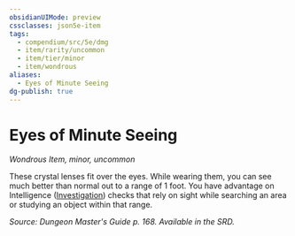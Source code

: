 ```yaml
---
obsidianUIMode: preview
cssclasses: json5e-item
tags:
  - compendium/src/5e/dmg
  - item/rarity/uncommon
  - item/tier/minor
  - item/wondrous
aliases:
  - Eyes of Minute Seeing
dg-publish: true
---
```

# Eyes of Minute Seeing
*Wondrous Item, minor, uncommon*  


These crystal lenses fit over the eyes. While wearing them, you can see much better than normal out to a range of 1 foot. You have advantage on Intelligence ([Investigation](/3-Mechanics/CLI/rules/skills.md#Investigation)) checks that rely on sight while searching an area or studying an object within that range.

*Source: Dungeon Master's Guide p. 168. Available in the SRD.*